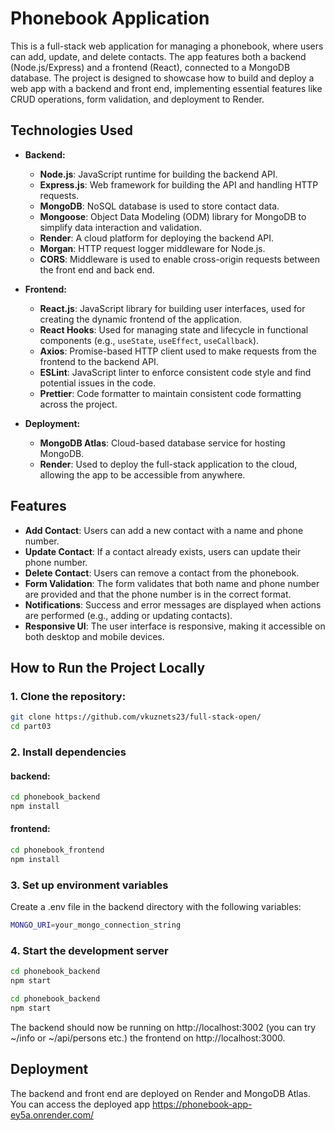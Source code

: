 # Phonebook Application

This is a full-stack web application for managing a phonebook, where users can add, update, and delete contacts. The app features both a backend (Node.js/Express) and a frontend (React), connected to a MongoDB database. The project is designed to showcase how to build and deploy a web app with a backend and front end, implementing essential features like CRUD operations, form validation, and deployment to Render.

## Technologies Used

- **Backend:**
  - **Node.js**: JavaScript runtime for building the backend API.
  - **Express.js**: Web framework for building the API and handling HTTP requests.
  - **MongoDB**: NoSQL database is used to store contact data.
  - **Mongoose**: Object Data Modeling (ODM) library for MongoDB to simplify data interaction and validation.
  - **Render**: A cloud platform for deploying the backend API.
  - **Morgan**: HTTP request logger middleware for Node.js.
  - **CORS**: Middleware is used to enable cross-origin requests between the front end and back end.

- **Frontend:**
  - **React.js**: JavaScript library for building user interfaces, used for creating the dynamic frontend of the application.
  - **React Hooks**: Used for managing state and lifecycle in functional components (e.g., `useState`, `useEffect`, `useCallback`).
  - **Axios**: Promise-based HTTP client used to make requests from the frontend to the backend API.
  - **ESLint**: JavaScript linter to enforce consistent code style and find potential issues in the code.
  - **Prettier**: Code formatter to maintain consistent code formatting across the project.

- **Deployment:**
  - **MongoDB Atlas**: Cloud-based database service for hosting MongoDB.
  - **Render**: Used to deploy the full-stack application to the cloud, allowing the app to be accessible from anywhere.

## Features

- **Add Contact**: Users can add a new contact with a name and phone number.
- **Update Contact**: If a contact already exists, users can update their phone number.
- **Delete Contact**: Users can remove a contact from the phonebook.
- **Form Validation**: The form validates that both name and phone number are provided and that the phone number is in the correct format.
- **Notifications**: Success and error messages are displayed when actions are performed (e.g., adding or updating contacts).
- **Responsive UI**: The user interface is responsive, making it accessible on both desktop and mobile devices.

## How to Run the Project Locally
### 1. Clone the repository:
```bash
git clone https://github.com/vkuznets23/full-stack-open/
cd part03
```
### 2. Install dependencies
#### backend:
```bash
cd phonebook_backend
npm install
```
#### frontend:
```bash
cd phonebook_frontend
npm install
```

### 3. Set up environment variables
Create a .env file in the backend directory with the following variables:
```bash
MONGO_URI=your_mongo_connection_string
```

### 4. Start the development server
```bash
cd phonebook_backend
npm start
```
```bash
cd phonebook_backend
npm start
```

The backend should now be running on http://localhost:3002 (you can try ~/info or ~/api/persons etc.) the frontend on http://localhost:3000.

## Deployment
The backend and front end are deployed on Render and MongoDB Atlas. You can access the deployed app https://phonebook-app-ey5a.onrender.com/
